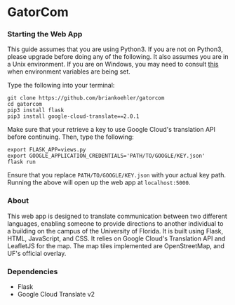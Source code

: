 # GatorCom

### Starting the Web App
This guide assumes that you are using Python3.  If you are not 
on Python3, please upgrade before doing any of the following.  It also assumes you are in a Unix environment.  If you are on Windows, you may need to consult [this](https://cloud.google.com/translate/docs/setup#windows) when environment variables are being set.

Type the following into your terminal:
```
git clone https://github.com/briankoehler/gatorcom
cd gatorcom
pip3 install flask
pip3 install google-cloud-translate==2.0.1
```

Make sure that your retrieve a key to use Google Cloud's translation API before continuing.  Then, type the following:
```
export FLASK_APP=views.py
export GOOGLE_APPLICATION_CREDENTIALS='PATH/TO/GOOGLE/KEY.json'
flask run
```

Ensure that you replace ```PATH/TO/GOOGLE/KEY.json``` with your actual key path.  Running the above will open up the web app at ```localhost:5000```.


### About
This web app is designed to translate communication between two different languages, enabling someone to provide directions 
to another individual to a building on the campus of the University 
of Florida.  It is built using Flask, HTML, JavaScript, and CSS.  It relies on Google Cloud's Translation API and LeafletJS for the map.  The map tiles implemented are OpenStreetMap, and UF's official overlay.


### Dependencies
* Flask
* Google Cloud Translate v2

